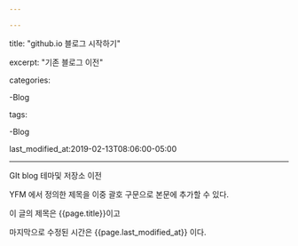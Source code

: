 ```yaml
---

---
```


title: "github.io 블로그 시작하기"

excerpt: "기존 블로그 이전"

categories:

-Blog

tags:

-Blog

last_modified_at:2019-02-13T08:06:00-05:00

---

GIt blog 테마및 저장소 이전 

YFM 에서 정의한 제목을 이중 괄호 구문으로 본문에 추가할 수 있다.

이 글의 제목은 {{page.title}}이고

마지막으로 수정된 시간은 {{page.last_modified_at}} 이다.